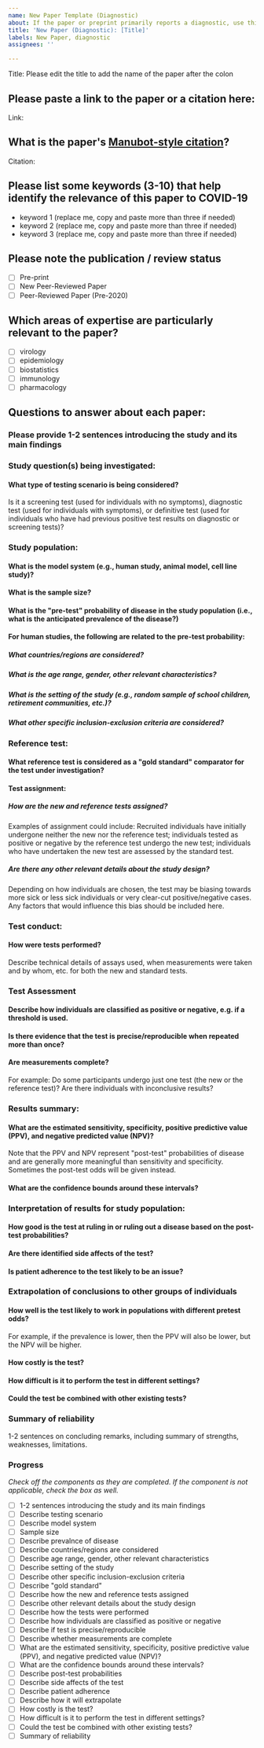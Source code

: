 ```yaml
---
name: New Paper Template (Diagnostic)
about: If the paper or preprint primarily reports a diagnostic, use this template.
title: 'New Paper (Diagnostic): [Title]'
labels: New Paper, diagnostic
assignees: ''

---
```


<!--Hi there! Please use the template below as a guide for what information about this paper to include. It's ok to leave fields blank so that other contributors can fill them in later, or to add fields that you think are important.-->

Title: Please edit the title to add the name of the paper after the colon

## Please paste a link to the paper or a citation here:

Link:

## What is the paper's [Manubot-style citation](https://github.com/greenelab/covid19-review/blob/master/USAGE.md#citations)?
<!--Leave the citation blank if you are unsure.-->

Citation:

## Please list some keywords (3-10) that help identify the relevance of this paper to COVID-19

* keyword 1 (replace me, copy and paste more than three if needed)
* keyword 2 (replace me, copy and paste more than three if needed)
* keyword 3 (replace me, copy and paste more than three if needed)

## Please note the publication / review status
<!--Replace one of the empty brackets below with [x].-->

- [ ] Pre-print
- [ ] New Peer-Reviewed Paper
- [ ] Peer-Reviewed Paper (Pre-2020)

## Which areas of expertise are particularly relevant to the paper?
<!--Replace the empty brackets below with [x].-->

- [ ] virology
- [ ] epidemiology
- [ ] biostatistics
- [ ] immunology
- [ ] pharmacology

<!-- The following questions are the things that we'll want to answer about each paper reporting a diagnostic. If you are ready to answer some of them now, please create the issue, then answer them in a comment. Otherwise, just create the issue so that a future reviewer can address them in the comments.-->

## Questions to answer about each paper:

### Please provide 1-2 sentences introducing the study and its main findings



### Study question(s) being investigated:

#### What type of testing scenario is being considered?

Is it a screening test (used for individuals with no symptoms), diagnostic test (used for individuals with symptoms), or definitive test (used for individuals who have had previous positive test results on diagnostic or screening tests)?

### Study population:

#### What is the model system (e.g., human study, animal model, cell line study)?

#### What is the sample size?

#### What is the "pre-test" probability of disease in the study population (i.e., what is the anticipated prevalence of the disease?)

#### For human studies, the following are related to the pre-test probability:

##### What countries/regions are considered?

##### What is the age range, gender, other relevant characteristics?

##### What is the setting of the study (e.g., random sample of school children, retirement communities, etc.)?

##### What other specific inclusion-exclusion criteria are considered?

### Reference test:

#### What reference test is considered as a "gold standard" comparator for the test under investigation?

#### Test assignment:

##### How are the new and reference tests assigned?

Examples of assignment could include: Recruited individuals have initially undergone neither the new nor the reference test; individuals tested as positive or negative by the reference test undergo the new test; individuals who have undertaken the new test are assessed by the standard test.

##### Are there any other relevant details about the study design?

Depending on how individuals are chosen, the test may be biasing towards more sick or less sick individuals or very clear-cut positive/negative cases.
Any factors that would influence this bias should be included here.

### Test conduct:

#### How were tests performed?

Describe technical details of assays used, when measurements were taken and by whom, etc. for both the new and standard tests.

### Test Assessment

#### Describe how individuals are classified as positive or negative, e.g. if a threshold is used.

#### Is there evidence that the test is precise/reproducible when repeated more than once?

#### Are measurements complete?

For example: Do some participants undergo just one test (the new or the reference test)?
Are there individuals with inconclusive results?

### Results summary:

#### What are the estimated sensitivity, specificity, positive predictive value (PPV), and negative predicted value (NPV)?

Note that the PPV and NPV represent "post-test" probabilities of disease and are generally more meaningful than sensitivity and specificity.
Sometimes the post-test odds will be given instead.

#### What are the confidence bounds around these intervals?

### Interpretation of results for study population:

#### How good is the test at ruling in or ruling out a disease based on the post-test probabilities?

#### Are there identified side affects of the test?

#### Is patient adherence to the test likely to be an issue?

### Extrapolation of conclusions to other groups of individuals

#### How well is the test likely to work in populations with different pretest odds?

For example, if the prevalence is lower, then the PPV will also be lower, but the NPV will be higher.

#### How costly is the test?

#### How difficult is it to perform the test in different settings?

#### Could the test be combined with other existing tests?

### Summary of reliability

1-2 sentences on concluding remarks, including summary of strengths, weaknesses, limitations.

### Progress

_Check off the components as they are completed. If the component is not applicable, check the box as well._

<!--Check off the components that you have completed. It is fine if you have not completed all of them, we hope others will add on in the comments. Switch to "Preview" mode to click the box(es), or else replace the empty brackets below with [x].-->

- [ ] 1-2 sentences introducing the study and its main findings
- [ ] Describe testing scenario 
- [ ] Describe model system 
- [ ] Sample size 
- [ ] Describe prevalnce of disease 
- [ ] Describe countries/regions are considered 
- [ ] Describe age range, gender, other relevant characteristics 
- [ ] Describe setting of the study 
- [ ] Describe other specific inclusion-exclusion criteria 
- [ ] Describe "gold standard" 
- [ ] Describe how  the new and reference tests assigned 
- [ ] Describe other relevant details about the study design 
- [ ] Describe how the tests were performed 
- [ ] Describe how individuals are classified as positive or negative 
- [ ] Describe if test is precise/reproducible 
- [ ] Describe whether measurements are complete 
- [ ] What are the estimated sensitivity, specificity, positive predictive value (PPV), and negative predicted value (NPV)? 
- [ ] What are the confidence bounds around these intervals? 
- [ ] Describe post-test probabilities 
- [ ] Describe side affects of the test 
- [ ] Describe patient adherence 
- [ ] Describe how it will extrapolate 
- [ ] How costly is the test? 
- [ ] How difficult is it to perform the test in different settings? 
- [ ] Could the test be combined with other existing tests?
- [ ] Summary of reliability
